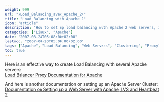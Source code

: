 ```yaml
---
weight: 999
url: "/Load_Balancing_avec_Apache_2/"
title: "Load Balancing with Apache 2"
icon: "article"
description: "How to set up load balancing with Apache 2 web servers, including proxy balancer module and clustering configuration."
categories: ["Linux", "Apache"]
date: "2007-08-28T05:08:00+02:00"
lastmod: "2007-08-28T05:08:00+02:00"
tags: ["Apache", "Load Balancing", "Web Servers", "Clustering", "Proxy", "Network", "Servers"]
toc: true
---
```


Here is an effective way to create Load Balancing with several Apache servers:  
[Load Balancer Proxy Documentation for Apache](/pdf/apache_mod_proxy_balancer.pdf)

And here is another documentation on setting up an Apache Server Cluster:  
[Documentation on Setting up a Web Server with Apache, LVS and Heartbeat 2](/pdf/setup_web_server_cluster.pdf)